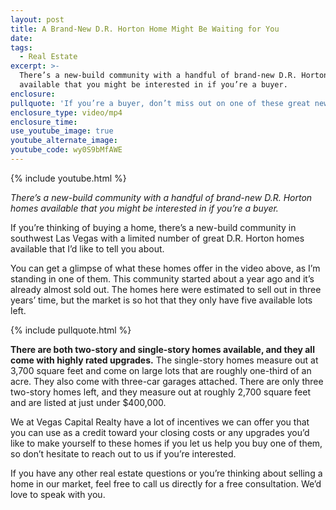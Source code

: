 ```yaml
---
layout: post
title: A Brand-New D.R. Horton Home Might Be Waiting for You
date:
tags:
  - Real Estate
excerpt: >-
  There’s a new-build community with a handful of brand-new D.R. Horton homes
  available that you might be interested in if you’re a buyer.
enclosure:
pullquote: 'If you’re a buyer, don’t miss out on one of these great new homes.'
enclosure_type: video/mp4
enclosure_time:
use_youtube_image: true
youtube_alternate_image:
youtube_code: wy0S9bMfAWE
---
```


{% include youtube.html %}

*There’s a new-build community with a handful of brand-new D.R. Horton homes available that you might be interested in if you’re a buyer.*

If you’re thinking of buying a home, there’s a new-build community in southwest Las Vegas with a limited number of great D.R. Horton homes available that I’d like to tell you about.

You can get a glimpse of what these homes offer in the video above, as I’m standing in one of them. This community started about a year ago and it’s already almost sold out. The homes here were estimated to sell out in three years’ time, but the market is so hot that they only have five available lots left.

{% include pullquote.html %}

**There are both two-story and single-story homes available, and they all come with highly rated upgrades.** The single-story homes measure out at 3,700 square feet and come on large lots that are roughly one-third of an acre. They also come with three-car garages attached. There are only three two-story homes left, and they measure out at roughly 2,700 square feet and are listed at just under $400,000.&nbsp;

We at Vegas Capital Realty have a lot of incentives we can offer you that you can use as a credit toward your closing costs or any upgrades you’d like to make yourself to these homes if you let us help you buy one of them, so don’t hesitate to reach out to us if you’re interested.&nbsp;

If you have any other real estate questions or you’re thinking about selling a home in our market, feel free to call us directly for a free consultation. We’d love to speak with you.